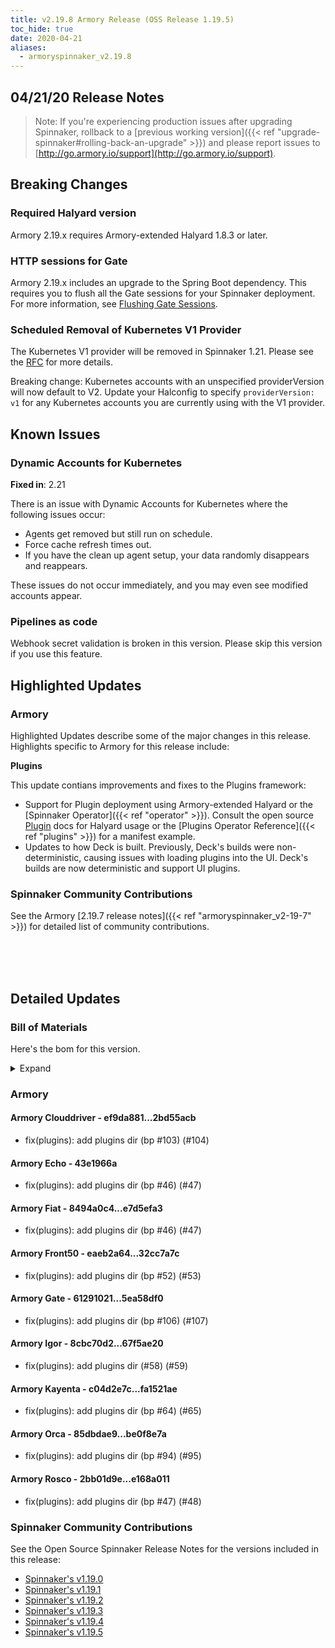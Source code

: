 ```yaml
---
title: v2.19.8 Armory Release (OSS Release 1.19.5)
toc_hide: true
date: 2020-04-21
aliases:
  - armoryspinnaker_v2.19.8
---
```


## 04/21/20 Release Notes

> Note: If you're experiencing production issues after upgrading Spinnaker, rollback to a [previous working version]({{< ref "upgrade-spinnaker#rolling-back-an-upgrade" >}}) and please report issues to [http://go.armory.io/support](http://go.armory.io/support).

## Breaking Changes

### Required Halyard version

Armory 2.19.x requires Armory-extended Halyard 1.8.3 or later.

### HTTP sessions for Gate
Armory 2.19.x includes an upgrade to the Spring Boot dependency. This requires you to flush all the Gate sessions for your Spinnaker deployment. For more information, see [Flushing Gate Sessions](https://kb.armory.io/admin/flush-gate-sessions/).

### Scheduled Removal of Kubernetes V1 Provider
The Kubernetes V1 provider will be removed in Spinnaker 1.21. Please see the [RFC](https://github.com/spinnaker/governance/blob/master/rfc/eol_kubernetes_v1.md) for more details.

Breaking change: Kubernetes accounts with an unspecified providerVersion will now default to V2. Update your Halconfig to specify `providerVersion: v1` for any Kubernetes accounts you are currently using with the V1 provider.


## Known Issues

### Dynamic Accounts for Kubernetes

**Fixed in**: 2.21

There is an issue with Dynamic Accounts for Kubernetes where the following issues occur:

* Agents get removed but still run on schedule.
* Force cache refresh times out.
* If you have the clean up agent setup, your data randomly disappears and reappears.  

These issues do not occur immediately, and you may even see modified accounts appear.

### Pipelines as code

Webhook secret validation is broken in this version. Please skip this version if you use this feature.

## Highlighted Updates
### Armory
Highlighted Updates describe some of the major changes in this release. Highlights specific to Armory for this release include:

**Plugins**

This update contians improvements and fixes to the Plugins framework:

* Support for Plugin deployment using Armory-extended Halyard or the [Spinnaker Operator]({{< ref "operator" >}}). Consult the open source [Plugin](https://www.spinnaker.io/guides/user/plugins/user-guide/) docs for Halyard usage or the [Plugins Operator Reference]({{< ref "plugins" >}}) for a manifest example.
* Updates to how Deck is built. Previously, Deck's builds were non-deterministic, causing issues with loading plugins into the UI. Deck's builds are now deterministic and support UI plugins.

###  Spinnaker Community Contributions
See the Armory [2.19.7 release notes]({{< ref "armoryspinnaker_v2-19-7" >}}) for detailed list of community contributions.


<br><br><br>

## Detailed Updates

### Bill of Materials
Here's the bom for this version.
<details><summary>Expand</summary>
<pre class="highlight">
<code>version: 2.19.8-rc.1
timestamp: "2020-04-22 01:49:47"
services:
  clouddriver:
    commit: 2bd55acb
    version: 2.19.8
  echo:
    commit: 43e1966a
    version: 2.19.8
  fiat:
    commit: e7d5efa3
    version: 2.19.6
  front50:
    commit: 32cc7a7c
    version: 2.19.6
  gate:
    commit: 5ea58df0
    version: 2.19.5
  igor:
    commit: 67f5ae20
    version: 2.19.6
  orca:
    commit: be0f8e7a
    version: 2.19.9
  rosco:
    commit: e168a011
    version: 2.19.6
  deck:
    commit: 4f6b2719
    version: 2.19.7
  dinghy:
    commit: ef444037
    version: 2.19.5
  terraformer:
    commit: f3edd3da
    version: 1.0.6
  kayenta:
    commit: fa1521ae
    version: 2.19.5
  monitoring-daemon:
    version: 0.16.1-7d506f0-rc1
  monitoring-third-party:
    version: 0.16.1-7d506f0-rc1
dependencies:
  redis:
    version: 2:2.8.4-2
artifactSources:
  dockerRegistry: docker.io/armory</code>
</pre>
</details>



### Armory

#### Armory Clouddriver  - ef9da881...2bd55acb
 - fix(plugins): add plugins dir (bp #103) (#104)

#### Armory Echo  - 43e1966a
- fix(plugins): add plugins dir (bp #46) (#47)

#### Armory Fiat  - 8494a0c4...e7d5efa3
 - fix(plugins): add plugins dir (bp #46) (#47)

#### Armory Front50  - eaeb2a64...32cc7a7c
 - fix(plugins): add plugins dir (bp #52) (#53)

#### Armory Gate  - 61291021...5ea58df0
 - fix(plugins): add plugins dir (bp #106) (#107)

#### Armory Igor  - 8cbc70d2...67f5ae20
 - fix(plugins): add plugins dir (#58) (#59)

#### Armory Kayenta  - c04d2e7c...fa1521ae
 - fix(plugins): add plugins dir (bp #64) (#65)

#### Armory Orca  - 85dbdae9...be0f8e7a
 - fix(plugins): add plugins dir (bp #94) (#95)

#### Armory Rosco  - 2bb01d9e...e168a011
 - fix(plugins): add plugins dir (bp #47) (#48)



###  Spinnaker Community Contributions
See the Open Source Spinnaker Release Notes for the versions included in this release:

* [Spinnaker's v1.19.0](https://www.spinnaker.io/community/releases/versions/1-19-5-changelog#spinnaker-release-1-19-0)  
* [Spinnaker's v1.19.1](https://www.spinnaker.io/community/releases/versions/1-19-5-changelog#spinnaker-release-1-19-1)  
* [Spinnaker's v1.19.2](https://www.spinnaker.io/community/releases/versions/1-19-5-changelog#spinnaker-release-1-19-2)
* [Spinnaker's v1.19.3](https://www.spinnaker.io/community/releases/versions/1-19-5-changelog#spinnaker-release-1-19-3)
* [Spinnaker's v1.19.4](https://www.spinnaker.io/community/releases/versions/1-19-5-changelog#spinnaker-release-1-19-4)
* [Spinnaker's v1.19.5](https://www.spinnaker.io/community/releases/versions/1-19-5-changelog#individual-service-changes)   
